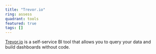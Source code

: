 ```yaml
---
title: "Trevor.io"
ring: assess
quadrant: tools
featured: true
tags: []
---
```


[Trevor.io](https://trevor.io/) is a self-service BI tool that allows you to query your data and build dashboards without code.
